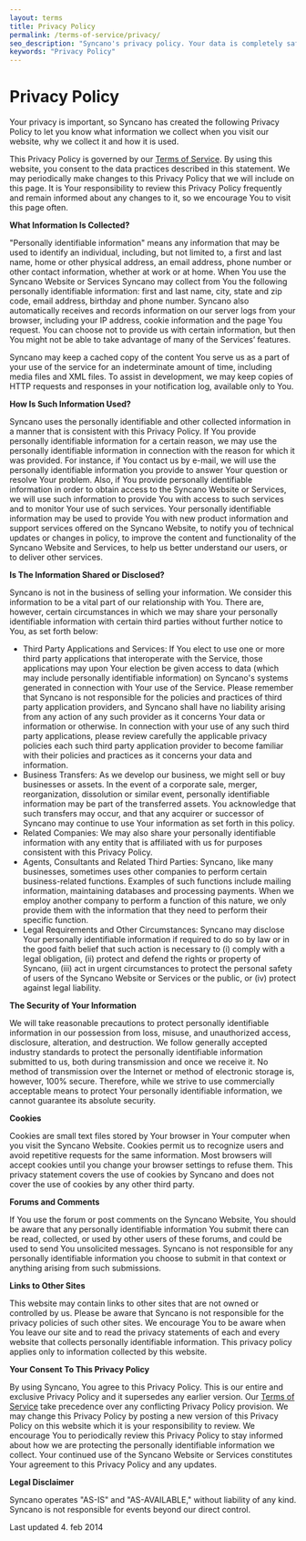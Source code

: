 ```yaml
---
layout: terms
title: Privacy Policy
permalink: /terms-of-service/privacy/
seo_description: "Syncano's privacy policy. Your data is completely safe and private with Syncano. We will never sell or give your data to third parties."
keywords: "Privacy Policy"
---
```


<h1>Privacy Policy</h1>
Your privacy is important, so Syncano has created the following Privacy Policy to let you know what information we collect when you visit our website, why we collect it and how it is used.

This Privacy Policy is governed by our <a title="Terms of Service" href="/terms-of-service/">Terms of Service</a>. By using this website, you consent to the data practices described in this statement. We may periodically make changes to this Privacy Policy that we will include on this page. It is Your responsibility to review this Privacy Policy frequently and remain informed about any changes to it, so we encourage You to visit this page often.

<b>What Information Is Collected?</b>

"Personally identifiable information" means any information that may be used to identify an individual, including, but not limited to, a first and last name, home or other physical address, an email address, phone number or other contact information, whether at work or at home. When You use the Syncano Website or Services Syncano may collect from You the following personally identifiable information: first and last name, city, state and zip code, email address, birthday and phone number. Syncano also automatically receives and records information on our server logs from your browser, including your IP address, cookie information and the page You request. You can choose not to provide us with certain information, but then You might not be able to take advantage of many of the Services’ features.

Syncano may keep a cached copy of the content You serve us as a part of your use of the service for an indeterminate amount of time, including media files and XML files. To assist in development, we may keep copies of HTTP requests and responses in your notification log, available only to You.

<b>How Is Such Information Used?</b>

Syncano uses the personally identifiable and other collected information in a manner that is consistent with this Privacy Policy. If You provide personally identifiable information for a certain reason, we may use the personally identifiable information in connection with the reason for which it was provided. For instance, if You contact us by e-mail, we will use the personally identifiable information you provide to answer Your question or resolve Your problem. Also, if You provide personally identifiable information in order to obtain access to the Syncano Website or Services, we will use such information to provide You with access to such services and to monitor Your use of such services. Your personally identifiable information may be used to provide You with new product information and support services offered on the Syncano Website, to notify you of technical updates or changes in policy, to improve the content and functionality of the Syncano Website and Services, to help us better understand our users, or to deliver other services.

<b>Is The Information Shared or Disclosed?</b>

Syncano is not in the business of selling your information. We consider this information to be a vital part of our relationship with You. There are, however, certain circumstances in which we may share your personally identifiable information with certain third parties without further notice to You, as set forth below:
<ul>
	<li>Third Party Applications and Services: If You elect to use one or more third party applications that interoperate with the Service, those applications may upon Your election be given access to data (which may include personally identifiable information) on Syncano's systems generated in connection with Your use of the Service. Please remember that Syncano is not responsible for the policies and practices of third party application providers, and Syncano shall have no liability arising from any action of any such provider as it concerns Your data or information or otherwise. In connection with your use of any such third party applications, please review carefully the applicable privacy policies each such third party application provider to become familiar with their policies and practices as it concerns your data and information.</li>
	<li>Business Transfers: As we develop our business, we might sell or buy businesses or assets. In the event of a corporate sale, merger, reorganization, dissolution or similar event, personally identifiable information may be part of the transferred assets. You acknowledge that such transfers may occur, and that any acquirer or successor of Syncano may continue to use Your information as set forth in this policy.</li>
	<li>Related Companies: We may also share your personally identifiable information with any entity that is affiliated with us for purposes consistent with this Privacy Policy.</li>
	<li>Agents, Consultants and Related Third Parties: Syncano, like many businesses, sometimes uses other companies to perform certain business-related functions. Examples of such functions include mailing information, maintaining databases and processing payments. When we employ another company to perform a function of this nature, we only provide them with the information that they need to perform their specific function.</li>
	<li>Legal Requirements and Other Circumstances: Syncano may disclose Your personally identifiable information if required to do so by law or in the good faith belief that such action is necessary to (i) comply with a legal obligation, (ii) protect and defend the rights or property of Syncano, (iii) act in urgent circumstances to protect the personal safety of users of the Syncano Website or Services or the public, or (iv) protect against legal liability.</li>
</ul>
<b>The Security of Your Information</b>

We will take reasonable precautions to protect personally identifiable information in our possession from loss, misuse, and unauthorized access, disclosure, alteration, and destruction. We follow generally accepted industry standards to protect the personally identifiable information submitted to us, both during transmission and once we receive it. No method of transmission over the Internet or method of electronic storage is, however, 100% secure. Therefore, while we strive to use commercially acceptable means to protect Your personally identifiable information, we cannot guarantee its absolute security.

<b>Cookies</b>

Cookies are small text files stored by Your browser in Your computer when you visit the Syncano Website. Cookies permit us to recognize users and avoid repetitive requests for the same information. Most browsers will accept cookies until you change your browser settings to refuse them. This privacy statement covers the use of cookies by Syncano and does not cover the use of cookies by any other third party.

<b>Forums and Comments</b>

If You use the forum or post comments on the Syncano Website, You should be aware that any personally identifiable information You submit there can be read, collected, or used by other users of these forums, and could be used to send You unsolicited messages. Syncano is not responsible for any personally identifiable information you choose to submit in that context or anything arising from such submissions.

<b>Links to Other Sites</b>

This website may contain links to other sites that are not owned or controlled by us. Please be aware that Syncano is not responsible for the privacy policies of such other sites. We encourage You to be aware when You leave our site and to read the privacy statements of each and every website that collects personally identifiable information. This privacy policy applies only to information collected by this website.

<b>Your Consent To This Privacy Policy</b>

By using Syncano, You agree to this Privacy Policy. This is our entire and exclusive Privacy Policy and it supersedes any earlier version. Our <a title="Terms of Service" href="/terms-of-service/">Terms of Service</a> take precedence over any conflicting Privacy Policy provision. We may change this Privacy Policy by posting a new version of this Privacy Policy on this website which it is your responsibility to review. We encourage You to periodically review this Privacy Policy to stay informed about how we are protecting the personally identifiable information we collect. Your continued use of the Syncano Website or Services constitutes Your agreement to this Privacy Policy and any updates.

<b>Legal Disclaimer</b>

Syncano operates "AS-IS" and "AS-AVAILABLE," without liability of any kind. Syncano is not responsible for events beyond our direct control.

Last updated 4. feb 2014

&nbsp;